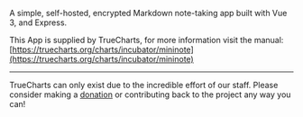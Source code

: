 A simple, self-hosted, encrypted Markdown note-taking app built with Vue 3, and Express.

This App is supplied by TrueCharts, for more information visit the manual: [https://truecharts.org/charts/incubator/mininote](https://truecharts.org/charts/incubator/mininote)

---

TrueCharts can only exist due to the incredible effort of our staff.
Please consider making a [donation](https://truecharts.org/sponsor) or contributing back to the project any way you can!
